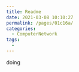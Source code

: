 ```yaml
---
title: Readme
date: 2021-03-08 10:10:27
permalink: /pages/01c16a/
categories:
  - ComputerNetwork
tags:
  - 
---
```

<!--
 * @Description: 
 * @Version: Beta1.0
 * @Author: 【B站&公众号】Rong姐姐好可爱
 * @Date: 2021-03-08 10:10:27
 * @LastEditors: 【B站&公众号】Rong姐姐好可爱
 * @LastEditTime: 2021-03-08 10:10:28
-->


doing